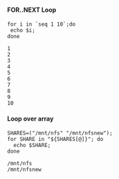 #### FOR..NEXT Loop

    for i in `seq 1 10`;do
     echo $i;
    done

    1
    2
    3
    4
    5
    6
    7
    8
    9
    10

#### Loop over array

    SHARES=("/mnt/nfs" "/mnt/nfsnew");
    for SHARE in "${SHARES[@]}"; do
      echo $SHARE;
    done

    /mnt/nfs
    /mnt/nfsnew